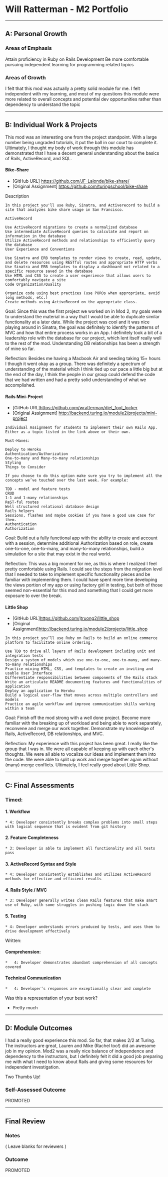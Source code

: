 # Will Ratterman - M2 Portfolio

-----------------------

## A: Personal Growth

### Areas of Emphasis

Attain proficiency in Ruby on Rails Development
Be more comfortable pursuing independent learning for programming related topics

### Areas of Growth

I felt that this mod was actually a pretty solid module for me. I felt independent with my learning, and most of my questions this module were more related to overall concepts and potential dev opportunities rather than dependency to understand the topic

-----------------------

## B: Individual Work & Projects

This mod was an interesting one from the project standpoint. With a large number being ungraded tutorials, it put the ball in our court to complete it. Ultimately, I thought my body of work through this module has demonstrated that I have a decent general understanding about the basics of Rails, ActiveRecord, and SQL.


#### Bike-Share

* [GitHub URL] https://github.com/JF-Lalonde/bike-share/
* [Original Assignment] https://github.com/turingschool/bike-share

Description
```
In this project you'll use Ruby, Sinatra, and Activerecord to build a site that analyzes bike share usage in San Francisco.

ActiveRecord

Use ActiveRecord migrations to create a normalized database
Use intermediate ActiveRecord queries to calculate and report on information in the database
Utilize ActiveRecord methods and relationships to efficiently query the database
User Experience and Conventions

Use Sinatra and ERB templates to render views to create, read, update, and delete resources using RESTful routes and appropriate HTTP verbs
Use Sinatra and ERB templates to display a dashboard not related to a specific resource saved in the database
Use HTML and CSS to create a user experience that allows users to comfortably navigate a site
Code Organization/Quality

Organize code using best practices (use POROs when appropriate, avoid long methods, etc.)
Create methods using ActiveRecord on the appropriate class.
```

Goal: Since this was the first project we worked on in Mod 2, my goals were to understand the material in a way that I would be able to duplicate similar functionality at a later date. While the project was cool and it was nice playing around in Sinatra, the goal was definitely to identify the patterns of MVC and how that entire process works in an App. I definitely took a bit of a leadership role with the database for our project, which lent itself really well to the rest of the mod. Understanding DB relationships has been a strength of mine so far.


Reflection: Besides me having a Macbook Air and seeding taking 15+ hours I though it went okay as a group. There was definitely a spectrum of understanding of the material which I think tied up our pace a little big but at the end of the day, I think the people in our group could defend the code that we had written and had a pretty solid understanding of what we accomplished.

#### Rails Mini-Project

* [GitHub URL]https://github.com/wratterman/diet_foot_locker
* [Original Assignment] http://backend.turing.io/module2/projects/mini-project

```
Individual Assignment for students to implement their own Rails App.
Either as a topic listed in the link above or their own.

Must-Haves:

Deploy to Heroku
Authentication/Authorization
One-to-many and Many-to-many relationships
Styling
Things to Consider

If you choose to do this option make sure you try to implement all the concepts we’ve touched over the last week. For example:

TDD - model and feature tests
CRUD
1-1 and 1-many relationships
ReST-ful routes
Well structured relational database design
Rails helpers
Sessions, flashes and maybe cookies if you have a good use case for them.
Authentication
Authorization
```

Goal: Build out a fully functional app with the ability to create and account with a session, determine additional Authorization based on role, create one-to-one, one-to-many, and many-to-many relationships, build a simulation for a site that may exist in the real world.

Reflection: This was a big moment for me, as this is where I realized I feel pretty comfortable using Rails. I could see the steps from the migration level that I needed to take to implement specific functionality pieces and be familiar with implementing them. I could have spent more time developing the views portion of my app or using factory girl in testing, but both of those seemed non-essential for this mod and something that I could get more exposure to over the break.

#### Little Shop

* [GitHub URL]https://github.com/jtruong2/little_shop
* [Original Assignment]http://backend.turing.io/module2/projects/little_shop

```
In this project you’ll use Ruby on Rails to build an online commerce platform to facilitate online ordering.

Use TDD to drive all layers of Rails development including unit and integration tests
Design a system of models which use one-to-one, one-to-many, and many-to-many relationships
Practice mixing HTML, CSS, and templates to create an inviting and usable User Interface
Differentiate responsibilities between components of the Rails stack
Write an articulate README documenting features and functionalities of application
Deploy an application to Heroku
Build a logical user-flow that moves across multiple controllers and models
Practice an agile workflow and improve communication skills working within a team
```
Goal: Finish off the mod strong with a well done project. Become more familiar with the breaking up of workload and being able to work separately, reconvene and merge our work together. Demonstrate my knowledge of Rails, ActiveRecord, DB relationships, and MVC.

Reflection: My experience with this project has been great. I really like the group that I was in. We were all capable of keeping up with each other's thoughts. We were all able to vocalize our ideas and implement them into the code. We were able to split up work and merge together again without (many) merge conflicts. Ultimately, I feel really good about Little Shop.

-----------------------

## C: Final Assessments

### Timed:

  #### 1. Workflow
    * 4: Developer consistently breaks complex problems into small steps with logical sequence that is evident from git history

  #### 2. Feature Completeness
    * 3: Developer is able to implement all functionality and all tests pass

  #### 3. ActiveRecord Syntax and Style
    * 4: Developer consistently establishes and utilizes ActiveRecord methods for effective and efficient results

  #### 4. Rails Style / MVC
    * 3: Developer generally writes clean Rails features that make smart use of Ruby, with some struggles in pushing logic down the stack

  #### 5. Testing
    * 4: Developer understands errors produced by tests, and uses them to drive development effectively

Written:
  #### Comprehension:
    *   4: Developer demonstrates abundant comprehension of all concepts covered

  #### Technical Communication
    *   4: Developer’s responses are exceptionally clear and complete


Was this a representation of your best work?
- Pretty much

-----------------------

## D: Module Outcomes

I had a really good experience this mod. So far, that makes 2/2 at Turing.
The instructors are great, Lauren and Mike (Rachel too!) did an awesome job in my opinion. Mod2 was a really nice balance of independence and dependency to the instructors, but I definitely felt it did a good job preparing me with what I need to know about Rails and giving some resources for independent investigation.

Two Thumbs Up!

### Self-Assessed Outcome

PROMOTED

------------------

## Final Review

### Notes

( Leave blanks for reviewers )

### Outcome

PROMOTED
